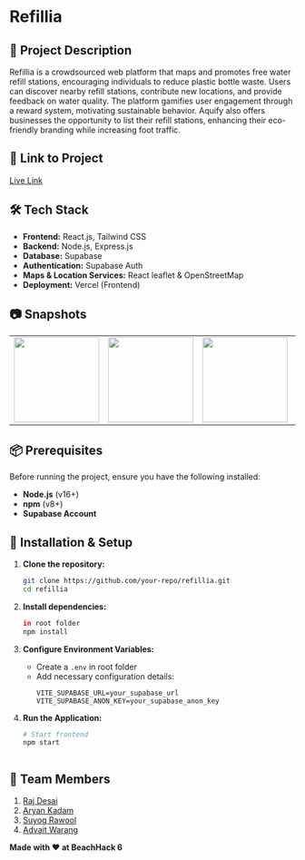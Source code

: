 # **Refillia**  

## 🚀 Project Description  
Refillia is a crowdsourced web platform that maps and promotes free water refill stations, encouraging individuals to reduce plastic bottle waste. Users can discover nearby refill stations, contribute new locations, and provide feedback on water quality. The platform gamifies user engagement through a reward system, motivating sustainable behavior. Aquify also offers businesses the opportunity to list their refill stations, enhancing their eco-friendly branding while increasing foot traffic.

## 🎯 Link to Project  
[Live Link](https://team-deployers.vercel.app/)  

## 🛠 Tech Stack  
- **Frontend:** React.js, Tailwind CSS  
- **Backend:** Node.js, Express.js  
- **Database:** Supabase  
- **Authentication:** Supabase Auth  
- **Maps & Location Services:** React leaflet & OpenStreetMap
- **Deployment:** Vercel (Frontend)

## 📷 Snapshots
<table>
  <tr>
    <td><img src="https://github.com/user-attachments/assets/15349412-2abf-496b-ae13-53b19a5d89a7" width="150"></td>
    <td><img src="https://github.com/user-attachments/assets/7330194a-4f0f-40bd-8d00-96b44b8504b1" width="150"></td>
    <td><img src="https://github.com/user-attachments/assets/9e4d947e-b875-478e-8cd4-1a5ba8fe07a4" width="150"></td>
    <td><img src="https://github.com/user-attachments/assets/91dbacf0-63a3-4b47-ae3c-220a6507cd3e" width="150"></td>
    <td><img src="https://github.com/user-attachments/assets/303c3d92-1611-4896-8ce1-31b5ec2e8186" width="150"></td>
  </tr>
</table>




## 📦 Prerequisites  
Before running the project, ensure you have the following installed:  
- **Node.js** (v16+)  
- **npm** (v8+)  
- **Supabase Account**   

## 🔧 Installation & Setup  

1. **Clone the repository:**  
   ```bash
   git clone https://github.com/your-repo/refillia.git  
   cd refillia  
   ```  
   
2. **Install dependencies:**  
   ```bash
   in root folder
   npm install  
   ```  

3. **Configure Environment Variables:**  
   - Create a `.env` in root folder  
   - Add necessary configuration details:  
     ```
     VITE_SUPABASE_URL=your_supabase_url
     VITE_SUPABASE_ANON_KEY=your_supabase_anon_key
     ```

4. **Run the Application:**  
   ```bash
   # Start frontend  
   npm start  

   

## 👥 Team Members  
1. [Raj Desai](https://github.com/rajdesai17)  
2. [Aryan Kadam](https://github.com/AryanKadam1134)  
3. [Suyog Rawool](https://github.com/warangadvaitAW)  
4. [Advait Warang](https://github.com/suyograwool)  

**Made with ❤️ at BeachHack 6**
